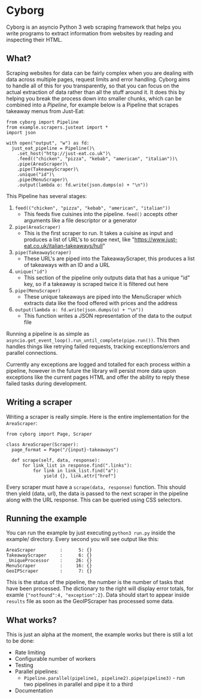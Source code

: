 # Cyborg

Cyborg is an asyncio Python 3 web scraping framework that helps you write programs to extract information from websites by reading and inspecting their HTML.

## What?

Scraping websites for data can be fairly complex when you are dealing with data across multiple pages, request limits and error handling. Cyborg aims to handle all of this for you transparently, so that you can focus on the actual extraction of data rather than all the stuff around it. It does this by helping you break the process down into smaller chunks, which can be combined into a *Pipeline*, for example below is a Pipeline that scrapes takeaway menus from Just-Eat:

    from cyborg import Pipeline
    from example.scrapers.justeat import *
    import json
    
    with open("output", "w") as fd:
      just_eat_pipeline = Pipeline()\
        .set_host("http://just-eat.co.uk")\
        .feed(("chicken", "pizza", "kebab", "american", "italian"))\
        .pipe(AreaScraper)\
        .pipe(TakeawayScraper)\
        .unique("id")\
        .pipe(MenuScraper)\
        .output(lambda o: fd.write(json.dumps(o) + "\n"))
      
      
This Pipeline has several stages:

  1. `feed(("chicken", "pizza", "kebab", "american", "italian"))`
      - This feeds five cuisines into the pipeline. `feed()` accepts other arguments like a file descriptor or a generator
  2. `pipe(AreaScraper)`
      - This is the first scraper to run. It takes a cuisine as input and produces a list of URL's to scrape next, like "https://www.just-eat.co.uk/italian-takeaways/hull"
  3. `pipe(TakeawayScraper)`
      - These URL's are piped into the TakeawayScraper, this produces a list of takeaways with an ID and a URL
  4. `unique("id")`
      - This section of the pipeline only outputs data that has a unique "id" key, so if a takeaway is scraped twice it is filtered out here
  5. `pipe(MenuScraper)`
      - These unique takeaways are piped into the MenuScraper which extracts data like the food offered with prices and the address
  6. `output(lambda o: fd.write(json.dumps(o) + "\n"))`
      - This function writes a JSON representation of the data to the output file
      
      
Running a pipeline is as simple as `asyncio.get_event_loop().run_until_complete(pipe.run())`. This then handles things like retrying failed requests, tracking exceptions/errors and parallel connections.

Currently any exceptions are logged and totalled for each process within a pipeline, however in the future the library will persist more data upon exceptions like the current pages HTML and offer the ability to reply these failed tasks during development.

## Writing a scraper
Writing a scraper is really simple. Here is the entire implementation for the `AreaScraper`:

    from cyborg import Page, Scraper

    class AreaScraper(Scraper):
      page_format = Page("/{input}-takeaways")

      def scrape(self, data, response):
          for link_list in response.find(".links"):
              for link in link_list.find("a"):
                  yield {}, link.attr["href"]
                  

Every scraper must have a `scrape(data, response)` function. This should then yield (data, url), the data is passed to the next scraper in the pipeline along with the URL response. This can be queried using CSS selectors.

## Running the example
You can run the example by just executing `python3 run.py` inside the example/ directory. Every second you will see output like this:

    AreaScraper         :      5: {}
    TakeawayScraper     :      6: {}
    _UniqueProcessor    :     26: {}
    MenuScraper         :     16: {}
    GeoIPScraper        :      7: {}
    
This is the status of the pipeline, the number is the number of tasks that have been processed. The dictionary to the right will display error totals, for examle `{"notfound":4, "exception":2}`. Data should start to appear inside `results` file as soon as the GeoIPScraper has processed some data.

## What works?
This is just an alpha at the moment, the example works but there is still a lot to be done:

   - Rate limiting
   - Configurable number of workers
   - Testing
   - Parallel pipelines:
      - `Pipeline.parallel(pipeline1, pipeline2).pipe(pipeline3)` - run two pipelines in parallel and pipe it to a third
   - Documentation
